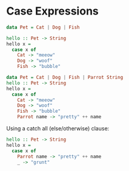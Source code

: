 # Case Expressions

```haskell
data Pet = Cat | Dog | Fish

hello :: Pet -> String
hello x =
  case x of
    Cat -> "meeow"
    Dog -> "woof"
    Fish -> "bubble"
```

```haskell
data Pet = Cat | Dog | Fish | Parrot String
hello :: Pet -> String
hello x =
  case x of
    Cat -> "meeow"
    Dog -> "woof"
    Fish -> "bubble"
    Parrot name -> "pretty" ++ name
```

Using a catch all (else/otherwise) clause:

```haskell
hello :: Pet -> String
hello x =
  case x of
    Parrot name -> "pretty" ++ name
    _ -> "grunt"
```
